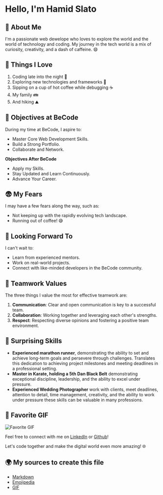 # Hello, I'm Hamid Slato

## 🚀 About Me

I'm a passionate web dewelope who loves to explore the world and the world of technology and coding. My journey in the tech world is a mix of curiosity, creativity, and a dash of caffeine. 😄

## 💖 Things I Love

1. Coding late into the night 🌙
2. Exploring new technologies and frameworks 🚀
3. Sipping on a cup of hot coffee while debugging ☕
4. My family 👪
5. And hiking ⛰️

## 🎯 Objectives at BeCode

During my time at BeCode, I aspire to:

- Master Core Web Development Skills.
- Build a Strong Portfolio.
- Collaborate and Network.

**Objectives After BeCode**

- Apply my Skills.
- Stay Updated and Learn Continuously.
- Advance Your Career.

## 😨 My Fears

I may have a few fears along the way, such as:

- Not keeping up with the rapidly evolving tech landscape.
- Running out of coffee! 😅

## 🌈 Looking Forward To

I can't wait to:

- Learn from experienced mentors.
- Work on real-world projects.
- Connect with like-minded developers in the BeCode community.

## 🤝 Teamwork Values

The three things I value the most for effective teamwork are:

1. **Communication**: Clear and open communication is key to a successful team.
2. **Collaboration**: Working together and leveraging each other's strengths.
3. **Respect**: Respecting diverse opinions and fostering a positive team environment.

## 🌟 Surprising Skills

- **Experienced marathon runner**, demonstrating the ability to set and achieve long-term goals and persevere through challenges. Translates this dedication to achieving project milestones and meeting deadlines in a professional setting.
- **Master in Karate, holding a 5th Dan Black Belt** demonstrating exceptional discipline, leadership, and the ability to excel under pressure.
- **Experienced Wedding Photographer** work with clients, meet deadlines, attention to detail, time management, creativity, and the ability to work under pressure these skills can be valuable in many professions.

## 🌟 Favorite GIF

![Favorite GIF](https://media.giphy.com/media/v1.Y2lkPTc5MGI3NjExM2I5Zjh6bWhjMXc4bjQxb3kyczVib2tjOGVhMTgwdG1tZ3I5Zng0NyZlcD12MV9pbnRlcm5hbF9naWZfYnlfaWQmY3Q9Zw/kFgzrTt798d2w/giphy.gif)

Feel free to connect with me on [LinkedIn](https://www.linkedin.com/in/hamid-slato-83087284/) or [Github](https://github.com/slatohamid)!

Let's code together and make the digital world even more amazing! 🌐

## 🌍 My sources to create this file

- [Markdown](https://www.markdownguide.org/)
- [Emojipedia](https://emojipedia.org/)
- [GIF](https://giphy.com/)

